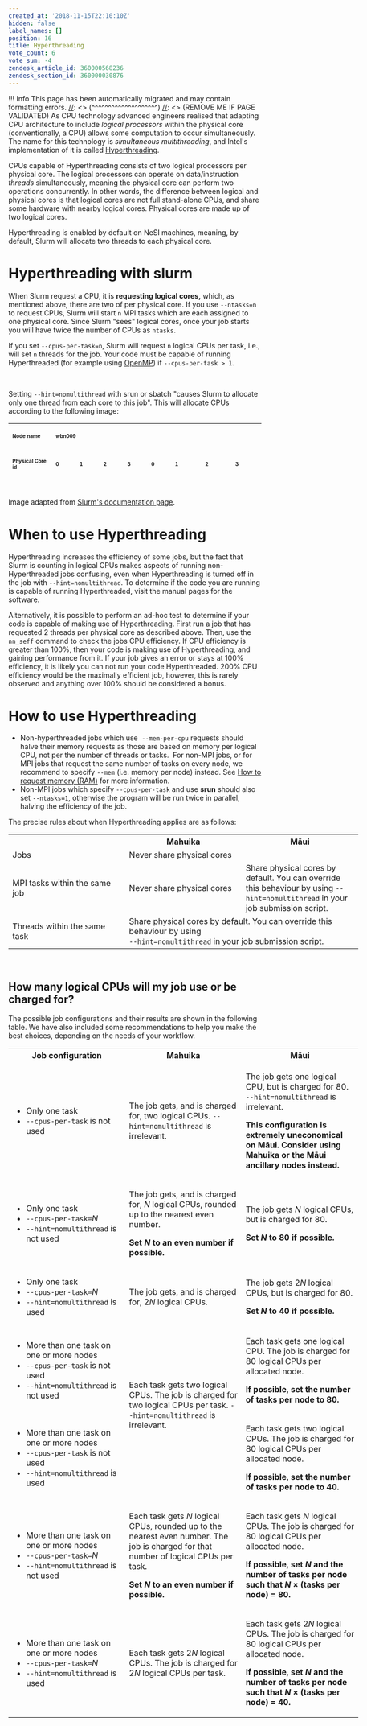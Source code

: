 ```yaml
---
created_at: '2018-11-15T22:10:10Z'
hidden: false
label_names: []
position: 16
title: Hyperthreading
vote_count: 6
vote_sum: -4
zendesk_article_id: 360000568236
zendesk_section_id: 360000030876
---
```



[//]: <> (REMOVE ME IF PAGE VALIDATED)
[//]: <> (vvvvvvvvvvvvvvvvvvvv)
 !!! Info
     This page has been automatically migrated and may contain formatting errors.
[//]: <> (^^^^^^^^^^^^^^^^^^^^)
[//]: <> (REMOVE ME IF PAGE VALIDATED)
As CPU technology advanced engineers realised that adapting CPU
architecture to include *logical* *processors* within the physical core
(conventionally, a CPU) allows some computation to occur simultaneously.
The name for this technology is *simultaneous multithreading*, and
Intel's implementation of it is called
[Hyperthreading](https://en.wikipedia.org/wiki/Hyper-threading).

CPUs capable of Hyperthreading consists of two logical processors per
physical core. The logical processors can operate on data/instruction
*threads* simultaneously, meaning the physical core can perform two
operations concurrently. In other words, the difference between logical
and physical cores is that logical cores are not full stand-alone CPUs,
and share some hardware with nearby logical cores. Physical cores are
made up of two logical cores.

Hyperthreading is enabled by default on NeSI machines, meaning, by
default, Slurm will allocate two threads to each physical core. 

# Hyperthreading with slurm

When Slurm request a CPU, it is **requesting logical cores,** which, as
mentioned above, there are two of per physical core. If you use
`--ntasks=n` to request CPUs, Slurm will start `n` MPI tasks which are
each assigned to one physical core. Since Slurm "sees" logical cores,
once your job starts you will have twice the number of CPUs as `ntasks`.

If you set `--cpus-per-task=n`, Slurm will request `n` logical CPUs per
task, i.e., will set `n` threads for the job. Your code must be capable
of running Hyperthreaded (for example using
[OpenMP](https://support.nesi.org.nz/hc/en-gb/articles/360001070496)) if
`--cpus-per-task > 1`.

 

Setting `--hint=nomultithread` with srun or sbatch "causes Slurm to
allocate only one thread from each core to this job". This will allocate
CPUs according to the following image:

<table style="height: 132px;" data-border="1" width="591"
data-cellspacing="0" data-cellpadding="3">
<tbody>
<tr class="odd" style="height: 22px;">
<td style="height: 22px; width: 164.389px"
data-bgcolor="#e0e0e0"><p><font size="1"><strong>Node
name</strong></font></p></td>
<td colspan="16" style="height: 22px; width: 403.878px"
data-bgcolor="#e0e0e0"><p><font size="1"><strong>wbn009</strong></font></p></td>
</tr>
<tr class="even" style="height: 22px;">
<td style="height: 22px; width: 164.389px"
data-bgcolor="#e0e0e0"><p><font size="1"><strong>Physical Core
id</strong></font></p></td>
<td colspan="2" style="height: 22px; width: 37.2727px"
data-bgcolor="#e0e0e0"><p><font size="1"><strong>0</strong></font></p></td>
<td colspan="2" style="height: 22px; width: 37.2727px"
data-bgcolor="#e0e0e0"><p><font size="1"><strong>1</strong></font></p></td>
<td colspan="2" style="height: 22px; width: 37.2727px"
data-bgcolor="#e0e0e0"><p><font size="1"><strong>2</strong></font></p></td>
<td colspan="2" style="height: 22px; width: 37.2727px"
data-bgcolor="#e0e0e0"><p><font size="1"><strong>3</strong></font></p></td>
<td colspan="2" style="height: 22px; width: 37.2727px"
data-bgcolor="#e0e0e0"><p><font size="1"><strong>0</strong></font></p></td>
<td colspan="2" style="height: 22px; width: 47.358px"
data-bgcolor="#e0e0e0"><p><font size="1"><strong>1</strong></font></p></td>
<td colspan="2" style="height: 22px; width: 47.358px"
data-bgcolor="#e0e0e0"><p><font size="1"><strong>2</strong></font></p></td>
<td colspan="2" style="height: 22px; width: 46.4347px"
data-bgcolor="#e0e0e0"><p><font size="1"><strong>3</strong></font></p></td>
</tr>
<tr class="odd" style="height: 22px;">
<td style="height: 22px; width: 164.389px"
data-bgcolor="#e0e0e0"><p><font size="1"><strong>Logical CPU
id</strong></font></p></td>
<td style="height: 22px; width: 13.1818px"
data-bgcolor="#e0e0e0"><p><font size="1"><strong>0</strong></font></p></td>
<td style="height: 22px; width: 13.1818px"
data-bgcolor="#e0e0e0"><p><font size="1"><strong>1</strong></font></p></td>
<td style="height: 22px; width: 13.1818px"
data-bgcolor="#e0e0e0"><p><font size="1"><strong>2</strong></font></p></td>
<td style="height: 22px; width: 13.1818px"
data-bgcolor="#e0e0e0"><p><font size="1"><strong>3</strong></font></p></td>
<td style="height: 22px; width: 13.1818px"
data-bgcolor="#e0e0e0"><p><font size="1"><strong>4</strong></font></p></td>
<td style="height: 22px; width: 13.1818px"
data-bgcolor="#e0e0e0"><p><font size="1"><strong>5</strong></font></p></td>
<td style="height: 22px; width: 13.1818px"
data-bgcolor="#e0e0e0"><p><font size="1"><strong>6</strong></font></p></td>
<td style="height: 22px; width: 13.1818px"
data-bgcolor="#e0e0e0"><p><font size="1"><strong>7</strong></font></p></td>
<td style="height: 22px; width: 13.1818px"
data-bgcolor="#e0e0e0"><p><font size="1"><strong>8</strong></font></p></td>
<td style="height: 22px; width: 13.1818px"
data-bgcolor="#e0e0e0"><p><font size="1"><strong>9</strong></font></p></td>
<td style="height: 22px; width: 18.2244px"
data-bgcolor="#e0e0e0"><p><font size="1"><strong>10</strong></font></p></td>
<td style="height: 22px; width: 18.2244px"
data-bgcolor="#e0e0e0"><p><font size="1"><strong>11</strong></font></p></td>
<td style="height: 22px; width: 18.2244px"
data-bgcolor="#e0e0e0"><p><font size="1"><strong>12</strong></font></p></td>
<td style="height: 22px; width: 18.2244px"
data-bgcolor="#e0e0e0"><p><font size="1"><strong>13</strong></font></p></td>
<td style="height: 22px; width: 18.2244px"
data-bgcolor="#e0e0e0"><p><font size="1"><strong>14</strong></font></p></td>
<td style="height: 22px; width: 17.3011px"
data-bgcolor="#e0e0e0"><p><font size="1"><strong>15</strong></font></p></td>
</tr>
<tr class="even" style="height: 22px;">
<td style="height: 22px; width: 164.389px"
data-bgcolor="#e0e0e0"><p><font size="1"><strong>Number of Allocated
CPUs</strong></font></p></td>
<td colspan="8"
style="height: 22px; width: 181.818px"><p><font size="1">4</font></p></td>
<td colspan="8"
style="height: 22px; width: 211.151px"><p><font size="1">4</font></p></td>
</tr>
<tr class="odd" style="height: 22px;">
<td style="height: 22px; width: 164.389px"
data-bgcolor="#e0e0e0"><p><font size="1"><strong>Allocated CPU
ids</strong></font></p></td>
<td colspan="8"
style="height: 22px; width: 181.818px"><p><font size="1">0 2 4
6</font></p></td>
<td colspan="8"
style="height: 22px; width: 211.151px"><p><font size="1">8 10 12
14</font></p></td>
</tr>
</tbody>
</table>

Image adapted from [Slurm's documentation
page](https://slurm.schedmd.com/cpu_management.html).

# When to use Hyperthreading

Hyperthreading increases the efficiency of some jobs, but the fact that
Slurm is counting in logical CPUs makes aspects of running
non-Hyperthreaded jobs confusing, even when Hyperthreading is turned off
in the job with `--hint=nomultithread`. To determine if the code you are
running is capable of running Hyperthreaded, visit the manual pages for
the software.

Alternatively, it is possible to perform an ad-hoc test to determine if
your code is capable of making use of Hyperthreading. First run a job
that has requested 2 threads per physical core as described above. Then,
use the `nn_seff` command to check the jobs CPU efficiency. If CPU
efficiency is greater than 100%, then your code is making use of
Hyperthreading, and gaining performance from it. If your job gives an
error or stays at 100% efficiency, it is likely you can not run your
code Hyperthreaded. 200% CPU efficiency would be the maximally efficient
job, however, this is rarely observed and anything over 100% should be
considered a bonus.

# How to use Hyperthreading

-   Non-hyperthreaded jobs which use  `--mem-per-cpu` requests should
    halve their memory requests as those are based on memory per logical
    CPU, not per the number of threads or tasks.  For non-MPI jobs, or
    for MPI jobs that request the same number of tasks on every node, we
    recommend to specify `--mem` (i.e. memory per node) instead. See
    [How to request memory
    (RAM)](https://support.nesi.org.nz/hc/en-gb/articles/360001108756)
    for more information.
-   Non-MPI jobs which specify `--cpus-per-task` and use **srun** should
    also set `--ntasks=1`, otherwise the program will be run twice in
    parallel, halving the efficiency of the job.

The precise rules about when Hyperthreading applies are as follows:

<table style="width: 697px;">
<colgroup>
<col style="width: 33%" />
<col style="width: 33%" />
<col style="width: 33%" />
</colgroup>
<tbody>
<tr class="header">
<th style="width: 109px"> </th>
<th class="wysiwyg-text-align-center" style="width: 205px">Mahuika</th>
<th class="wysiwyg-text-align-center" style="width: 376px">Māui</th>
</tr>
&#10;<tr class="odd">
<td style="width: 109px">Jobs</td>
<td colspan="2" class="wysiwyg-text-align-center"
style="width: 581px">Never share physical cores</td>
</tr>
<tr class="even">
<td style="width: 109px">MPI tasks within the same job</td>
<td class="wysiwyg-text-align-center" style="width: 205px">Never share
physical cores</td>
<td class="wysiwyg-text-align-center" style="width: 376px">Share
physical cores by default. You can override this behaviour by using
<code>--hint=nomultithread</code> in your job submission script.</td>
</tr>
<tr class="odd">
<td style="width: 109px">Threads within the same task</td>
<td colspan="2" class="wysiwyg-text-align-center"
style="width: 581px">Share physical cores by default. You can override
this behaviour by using<br />
<code>--hint=nomultithread</code> in your job submission script.</td>
</tr>
</tbody>
</table>

 

## How many logical CPUs will my job use or be charged for?

The possible job configurations and their results are shown in the
following table. We have also included some recommendations to help you
make the best choices, depending on the needs of your workflow.

<table style="width: 697px;">
<colgroup>
<col style="width: 33%" />
<col style="width: 33%" />
<col style="width: 33%" />
</colgroup>
<tbody>
<tr class="header">
<th class="wysiwyg-text-align-center" style="width: 221px">Job
configuration</th>
<th class="wysiwyg-text-align-center" style="width: 237px">Mahuika</th>
<th class="wysiwyg-text-align-center" style="width: 232px">Māui</th>
</tr>
&#10;<tr class="odd">
<td style="width: 221px"><ul>
<li>Only one task</li>
<li><code>--cpus-per-task</code> is not used</li>
</ul></td>
<td class="wysiwyg-text-align-center" style="width: 237px">The job gets,
and is charged for, two logical CPUs. <code>--hint=nomultithread</code>
is irrelevant.</td>
<td class="wysiwyg-text-align-center" style="width: 232px"><p>The job
gets one logical CPU, but is charged for 80.<br />
<code>--hint=nomultithread</code> is irrelevant.</p>
<p><span><strong>This configuration is extremely uneconomical on Māui.
Consider using Mahuika or the Māui ancillary nodes
instead.</strong></span></p></td>
</tr>
<tr class="even">
<td style="width: 221px"><ul>
<li>Only one task</li>
<li><code>--cpus-per-task=</code><em>N</em></li>
<li><code>--hint=nomultithread</code> is not used</li>
</ul></td>
<td class="wysiwyg-text-align-center" style="width: 237px"><p>The job
gets, and is charged for, <em>N</em> logical CPUs, rounded up to the
nearest even number.</p>
<p><strong>Set <em>N</em> to an even number if
possible.</strong></p></td>
<td class="wysiwyg-text-align-center" style="width: 232px"><p>The job
gets <em>N</em> logical CPUs, but is charged for 80.</p>
<p><strong>Set <em>N</em> to 80 if possible.</strong></p></td>
</tr>
<tr class="odd">
<td style="width: 221px"><ul>
<li>Only one task</li>
<li><code>--cpus-per-task=</code><em>N</em></li>
<li><code>--hint=nomultithread</code> is used</li>
</ul></td>
<td class="wysiwyg-text-align-center" style="width: 237px">The job gets,
and is charged for, 2<em>N</em> logical CPUs.</td>
<td class="wysiwyg-text-align-center" style="width: 232px"><p>The job
gets 2<em>N</em> logical CPUs, but is charged for 80.</p>
<p><strong>Set <em>N</em> to 40 if possible.</strong></p></td>
</tr>
<tr class="even">
<td style="width: 221px"><ul>
<li>More than one task on one or more nodes</li>
<li><code>--cpus-per-task</code> is not used</li>
<li><code>--hint=nomultithread</code> is not used</li>
</ul></td>
<td rowspan="2" class="wysiwyg-text-align-center"
style="width: 237px"><p>Each task gets two logical CPUs. The job is
charged for two logical CPUs per task. <code>--hint=nomultithread</code>
is irrelevant.</p>
<p> </p></td>
<td class="wysiwyg-text-align-center" style="width: 232px"><p>Each task
gets one logical CPU. The job is charged for 80 logical CPUs per
allocated node.</p>
<p><strong>If possible, set the number of tasks per node to
80.</strong></p></td>
</tr>
<tr class="odd">
<td style="width: 221px"><ul>
<li>More than one task on one or more nodes</li>
<li><code>--cpus-per-task</code> is not used</li>
<li><code>--hint=nomultithread</code> is used</li>
</ul></td>
<td class="wysiwyg-text-align-center" style="width: 232px"><p>Each task
gets two logical CPUs. The job is charged for 80 logical CPUs per
allocated node.</p>
<p><strong>If possible, set the number of tasks per node to
40.</strong> </p></td>
</tr>
<tr class="even">
<td style="width: 221px"><ul>
<li>More than one task on one or more nodes</li>
<li><code>--cpus-per-task=</code><em>N</em></li>
<li><code>--hint=nomultithread</code> is not used</li>
</ul></td>
<td class="wysiwyg-text-align-center" style="width: 237px"><p>Each task
gets <em>N</em> logical CPUs, rounded up to the nearest even number. The
job is charged for that number of logical CPUs per task.</p>
<p><strong>Set <em>N</em> to an even number if
possible.</strong></p></td>
<td class="wysiwyg-text-align-center" style="width: 232px"><p>Each task
gets <em>N</em> logical CPUs. The job is charged for 80 logical CPUs per
allocated node.</p>
<p><strong>If possible, set <em>N</em> and the number of tasks per node
such that <em>N</em> × (tasks per node) = 80.</strong></p></td>
</tr>
<tr class="odd">
<td style="width: 221px"><ul>
<li>More than one task on one or more nodes</li>
<li><code>--cpus-per-task=</code><em>N</em></li>
<li><code>--hint=nomultithread</code> is used</li>
</ul></td>
<td class="wysiwyg-text-align-center" style="width: 237px">Each task
gets 2<em>N</em> logical CPUs. The job is charged for 2<em>N</em>
logical CPUs per task.</td>
<td class="wysiwyg-text-align-center" style="width: 232px"><p>Each task
gets 2<em>N</em> logical CPUs. The job is charged for 80 logical CPUs
per allocated node.</p>
<p><strong>If possible, set <em>N</em> and the number of tasks per node
such that <em>N</em> × (tasks per node) = 40.</strong></p></td>
</tr>
</tbody>
</table>

 
